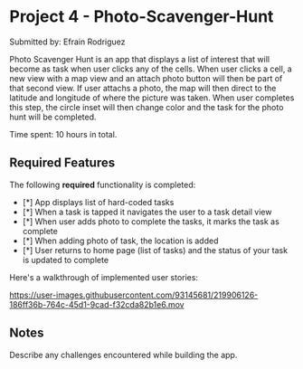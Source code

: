 

# Project 4 -  Photo-Scavenger-Hunt

Submitted by: Efrain Rodriguez

Photo Scavenger Hunt is an app that displays a list of interest that will become as task when user clicks any of the cells. When user clicks a cell, a new view with a map view and an attach photo button will then be part of that second view. If user attachs a photo, the map will then direct to the latitude and longitude of where the picture was taken. When user completes this step, the circle inset will then change color and the task for the photo hunt will be completed.

Time spent: 10 hours in total.

## Required Features

The following **required** functionality is completed:

- [*] App displays list of hard-coded tasks
- [*] When a task is tapped it navigates the user to a task detail view
- [*] When user adds photo to complete the tasks, it marks the task as complete
- [*] When adding photo of task, the location is added
- [*] User returns to home page (list of tasks) and the status of your task is updated to complete
 


Here's a walkthrough of implemented user stories:



https://user-images.githubusercontent.com/93145681/219906126-186ff36b-764c-45d1-9cad-f32cda82b1e6.mov


## Notes

Describe any challenges encountered while building the app.


